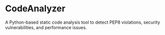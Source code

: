 # CodeAnalyzer
A Python-based static code analysis tool to detect PEP8 violations, security vulnerabilities, and performance issues.
